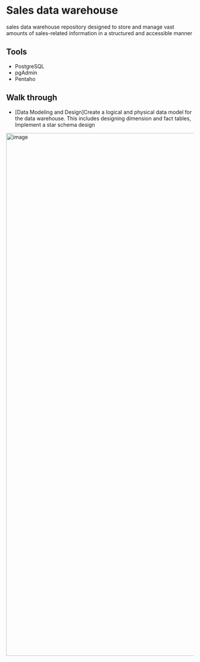 # Sales data warehouse

sales data warehouse repository designed to store and manage vast amounts of sales-related information in a structured and accessible manner

## Tools

- PostgreSQL
- pgAdmin
- Pentaho

## Walk through

- [Data Modeling and Design]Create a logical and physical data model for the data warehouse. This includes designing dimension and fact tables, Implement a star schema design
<img width="1405" alt="image" src="https://user-images.githubusercontent.com/57994731/183418070-4a0d4bf8-55bd-4538-b1b0-6f73715f4d95.png">
